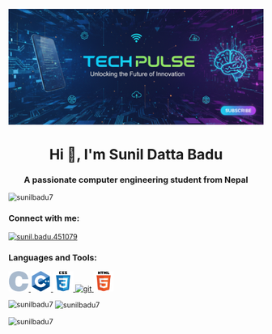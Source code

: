 ![logo](https://github.com/sunilbadu7/sunilbadu7/blob/main/Gemini_Generated_Image_flv0dyflv0dyflv0.png)
<h1 align="center">Hi 👋, I'm Sunil Datta Badu</h1>
<h3 align="center">A passionate computer engineering student from Nepal</h3>

<p align="left"> <img src="https://komarev.com/ghpvc/?username=sunilbadu7&label=Profile%20views&color=0e75b6&style=flat" alt="sunilbadu7" /> </p>


<h3 align="left">Connect with me:</h3>
<p align="left">
<a href="https://fb.com/sunil.badu.451079" target="blank"><img align="center" src="https://raw.githubusercontent.com/rahuldkjain/github-profile-readme-generator/master/src/images/icons/Social/facebook.svg" alt="sunil.badu.451079" height="30" width="40" /></a>
</p>

<h3 align="left">Languages and Tools:</h3>
<p align="left"> <a href="https://www.cprogramming.com/" target="_blank" rel="noreferrer"> <img src="https://raw.githubusercontent.com/devicons/devicon/master/icons/c/c-original.svg" alt="c" width="40" height="40"/> </a> <a href="https://www.w3schools.com/cpp/" target="_blank" rel="noreferrer"> <img src="https://raw.githubusercontent.com/devicons/devicon/master/icons/cplusplus/cplusplus-original.svg" alt="cplusplus" width="40" height="40"/> </a> <a href="https://www.w3schools.com/css/" target="_blank" rel="noreferrer"> <img src="https://raw.githubusercontent.com/devicons/devicon/master/icons/css3/css3-original-wordmark.svg" alt="css3" width="40" height="40"/> </a> <a href="https://git-scm.com/" target="_blank" rel="noreferrer"> <img src="https://www.vectorlogo.zone/logos/git-scm/git-scm-icon.svg" alt="git" width="40" height="40"/> </a> <a href="https://www.w3.org/html/" target="_blank" rel="noreferrer"> <img src="https://raw.githubusercontent.com/devicons/devicon/master/icons/html5/html5-original-wordmark.svg" alt="html5" width="40" height="40"/> </a> </p>

<p><img align="left" src="https://github-readme-stats.vercel.app/api/top-langs?username=sunilbadu7&show_icons=true&locale=en&layout=compact" alt="sunilbadu7" /></p>

<p>&nbsp;<img align="center" src="https://github-readme-stats.vercel.app/api?username=sunilbadu7&show_icons=true&locale=en" alt="sunilbadu7" /></p>

<p><img align="center" src="https://github-readme-streak-stats.herokuapp.com/?user=sunilbadu7&" alt="sunilbadu7" /></p>
